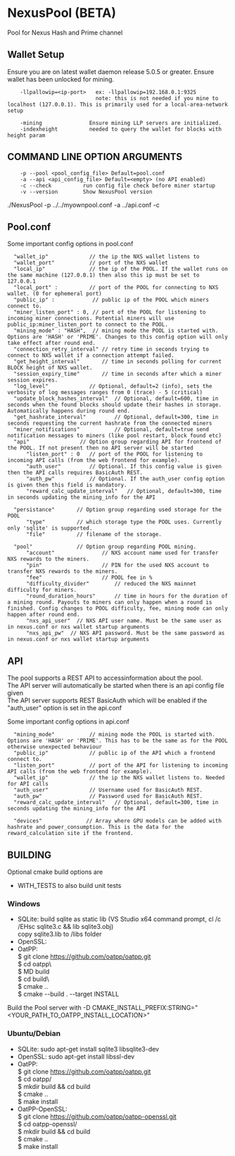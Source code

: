 # NexusPool (BETA)

Pool for Nexus Hash and Prime channel


## Wallet Setup

Ensure you are on latest wallet daemon release 5.0.5 or greater. Ensure wallet has been unlocked for mining.

```
    -llpallowip=<ip-port>   ex: -llpallowip=192.168.0.1:9325 
                            note: this is not needed if you mine to localhost (127.0.0.1). This is primarily used for a local-area-network setup

    -mining               Ensure mining LLP servers are initialized.
    -indexheight          needed to query the wallet for blocks with height param
```

## COMMAND LINE OPTION ARGUMENTS

```
    -p --pool <pool_config_file> Default=pool.conf
    -a --api <api_config_file> Default=<empty> (no API enabled)
    -c --check          run config file check before miner startup
    -v --version        Show NexusPool version
```

  ./NexusPool -p ../../myownpool.conf -a ../api.conf -c

  ## Pool.conf

  Some important config options in pool.conf

  ```
    "wallet_ip"             // the ip the NXS wallet listens to
    "wallet_port"           // port of the NXS wallet
    "local_ip"              // the ip of the POOL. If the wallet runs on the same machine (127.0.0.1) then also this ip must be set to 127.0.0.1
    "local_port" :          // port of the POOL for connecting to NXS wallet. (0 for ephemeral port)
    "public_ip" :            // public ip of the POOL which miners connect to.
    "miner_listen_port" : 0, // port of the POOL for listening to incoming miner connections. Potential miners will use public_ip:miner_listen_port to connect to the POOL.
    "mining_mode" : "HASH",  // mining mode the POOL is started with. Options are 'HASH' or 'PRIME'. Changes to this config option will only take effect after round end.
    "connection_retry_interval" // retry time in seconds trying to connect to NXS wallet if a connection attempt failed.
    "get_height_interval"       // time in seconds polling for current BLOCK height of NXS wallet.
    "session_expiry_time"       // time in seconds after which a miner session expires.
    "log_level"             // Optional, default=2 (info), sets the verbosity of log messages ranges from 0 (trace) - 5 (critical)
    "update_block_hashes_interval"  // Optional, default=600, time in seconds when the found blocks should update their hashes in storage. Automatically happens during round end.
    "get_hashrate_interval"         // Optional, default=300, time in seconds requesting the current hashrate from the connected miners
    "miner_notifications"           // Optional, default=true send notification messages to miners (like pool restart, block found etc)
    "api"                // Option group regarding API for frontend of the POOL. If not present then no API server will be started
        "listen_port" : 0   // port of the POOL for listening to incoming API calls (from the web frontend for example).
        "auth_user"         // Optional. If this config value is given then the API calls requires BasicAuth REST.
        "auth_pw"           // Optional. If the auth_user config option is given then this field is mandatory.
        "reward_calc_update_interval"   // Optional, default=300, time in seconds updating the mining_info for the API

    "persistance"       // Option group regarding used storage for the POOL
        "type"          // which storage type the POOL uses. Currently only 'sqlite' is supported.
        "file"          // filename of the storage.

    "pool"              // Option group regarding POOL mining.
        "account"               // NXS account name used for transfer NXS rewards to the miners.
        "pin"                   // PIN for the used NXS account to transfer NXS rewards to the miners.
        "fee"                   // POOL fee in %
        "difficulty_divider"        // reduced the NXS mainnet difficulty for miners.
        "round_duration_hours"      // time in hours for the duration of a mining round. Payouts to miners can only happen when a round is finished. Config changes to POOL difficulty, fee, mining mode can only happen after round end.
        "nxs_api_user"  // NXS API user name. Must be the same user as in nexus.conf or nxs wallet startup arguments
        "nxs_api_pw"  // NXS API password. Must be the same password as in nexus.conf or nxs wallet startup arguments
```

 ## API

 The pool supports a REST API to accessinformation about the pool.   
 The API server will automatically be started when there is an api config file given    
 The API server supports REST BasicAuth which will be enabled if the "auth_user" option is set in the api.conf    
   
 Some important config options in api.conf
    
  ```
    "mining_mode"           // mining mode the POOL is started with. Options are 'HASH' or 'PRIME'. This has to be the same as for the POOL otherwise unexpected behaviour
    "public_ip"             // public ip of the API which a frontend connect to.
    "listen_port"           // port of the API for listening to incoming API calls (from the web frontend for example).
    "wallet_ip"             // the ip the NXS wallet listens to. Needed for API calls
    "auth_user"             // Username used for BasicAuth REST.
    "auth_pw"               // Password used for BasicAuth REST.
    "reward_calc_update_interval"   // Optional, default=300, time in seconds updating the mining_info for the API

    "devices"              // Array where GPU models can be added with hashrate and power_consumption. This is the data for the reward_calculation site if the frontend.
```


## BUILDING

Optional cmake build options are  
* WITH_TESTS          to also build unit tests

### Windows

* SQLite:   build sqlite as static lib (VS Studio x64 command prompt, cl /c /EHsc sqlite3.c && lib sqlite3.obj)  
            copy sqlite3.lib to /libs folder  
* OpenSSL: 
* OatPP:   
$ git clone https://github.com/oatpp/oatpp.git  
$ cd oatpp\  
$ MD build  
$ cd build\  
$ cmake ..  
$ cmake --build . --target INSTALL    

Build the Pool server with -D CMAKE_INSTALL_PREFIX:STRING="<YOUR_PATH_TO_OATPP_INSTALL_LOCATION>"  

### Ubuntu/Debian

* SQLite:                           sudo apt-get install sqlite3 libsqlite3-dev  
* OpenSSL:                          sudo apt-get install libssl-dev  
* OatPP:  
$ git clone https://github.com/oatpp/oatpp.git  
$ cd oatpp/  
$ mkdir build && cd build  
$ cmake ..  
$ make install    
* OatPP-OpenSSL:    
$ git clone https://github.com/oatpp/oatpp-openssl.git  
$ cd oatpp-openssl/  
$ mkdir build && cd build    
$ cmake ..    
$ make install      
